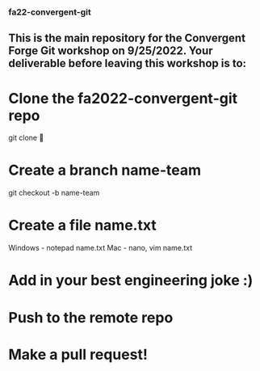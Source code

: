 ### fa22-convergent-git

## This is the main repository for the Convergent Forge Git workshop on 9/25/2022. Your deliverable before leaving this workshop is to:

# Clone the fa2022-convergent-git repo

git clone :link:

# Create a branch name-team

git checkout -b name-team

# Create a file name.txt

Windows - notepad name.txt
Mac - nano, vim name.txt

# Add in your best engineering joke :)

# Push to the remote repo

# Make a pull request!

